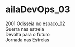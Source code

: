 # ailaDevOps_03
2001 Odisseia no espaco_02 <br>
Guerra nas estrela <br>
Devolta para o futuro <br>
Jornada nas Estrelas<br>
